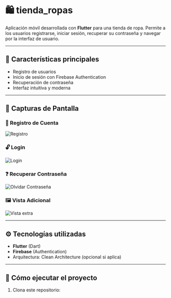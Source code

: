 # 🛍️ tienda_ropas

Aplicación móvil desarrollada con **Flutter** para una tienda de ropa. Permite a los usuarios registrarse, iniciar sesión, recuperar su contraseña y navegar por la interfaz de usuario.

---

## 🚀 Características principales

- Registro de usuarios
- Inicio de sesión con Firebase Authentication
- Recuperación de contraseña
- Interfaz intuitiva y moderna

---

## 📸 Capturas de Pantalla

### 🔐 Registro de Cuenta
![Registro](https://github.com/user-attachments/assets/ad3948d7-264a-44c8-9e85-12387b527bee)

### 🔓 Login
![Login](https://github.com/user-attachments/assets/17173e34-803c-45dd-8887-b29ce757b262)

### ❓ Recuperar Contraseña
![Olvidar Contraseña](https://github.com/user-attachments/assets/cb45382c-0838-47e6-a4a0-dfdc4202445d)

### 🖼️ Vista Adicional
![Vista extra](https://github.com/user-attachments/assets/19515038-133c-4eb1-8cc6-f12aaf499ae1)

---

## ⚙️ Tecnologías utilizadas

- **Flutter** (Dart)
- **Firebase** (Authentication)
- Arquitectura: Clean Architecture (opcional si aplica)

---

## 🧪 Cómo ejecutar el proyecto

1. Clona este repositorio:
